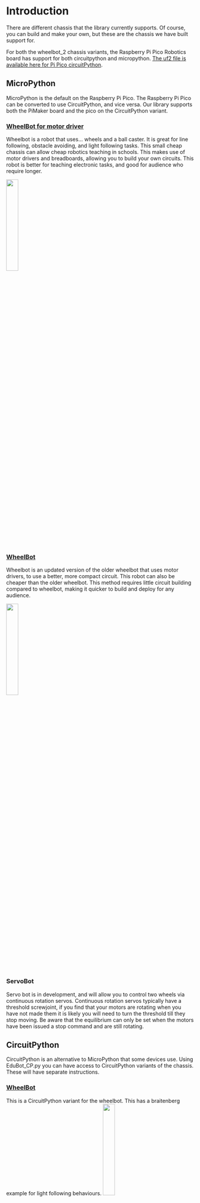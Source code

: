 # Introduction

There are different chassis that the library currently supports. Of course, you can build and make your own, but these are the chassis we have built support for.

For both the wheelbot_2 chassis variants, the Raspberry Pi Pico Robotics board has support for both circuitpython and micropython. [The uf2 file is available here for Pi Pico circuitPython](https://raw.githubusercontent.com/shepai/OpenEduBot/main/Assets/adafruit-circuitpython-cytron_maker_pi_rp2040-en_GB-7.3.2.uf2).

## MicroPython
MicroPython is the default on the Raspberry Pi Pico. The Raspberry Pi Pico can be converted to use CircuitPython, and vice versa. Our library supports both the PiMaker board and the pico on the CircuitPython variant.

### [WheelBot for motor driver](https://github.com/shepai/OpenEduBot/tree/main/Instructions%20and%20code/WheelBot_Old)
Wheelbot is a robot that uses... wheels and a ball caster. It is  great for line following, obstacle avoiding, and light following tasks. This small cheap chassis can allow cheap robotics teaching in schools. This makes use of motor drivers and breadboards, allowing you to build your own circuits. This robot is better for teaching electronic tasks, and good for audience who require longer.

<img src="https://raw.githubusercontent.com/shepai/OpenEduBot/main/Assets/wheelBot.jpg" width="25%" >

### [WheelBot](https://github.com/shepai/OpenEduBot/tree/main/Instructions%20and%20code/WheelBot)
Wheelbot is an updated version of the older wheelbot that uses motor drivers, to use a better, more compact circuit. This robot can also be cheaper than the older wheelbot. This method requires little circuit building compared to wheelbot, making it quicker to build and deploy for any audience.

<img src="https://raw.githubusercontent.com/shepai/OpenEduBot/main/Assets/291091183_407439234666715_8003499927750599944_n.jpg" width="25%" >

### ServoBot
Servo bot is in development, and will allow you to control two wheels via continuous rotation servos. Continuous rotation servos typically have a threshold screwjoint, if you find that your motors are rotating when you have not made them it is likely you will need to turn the threshold till they stop moving. Be aware that the equilibrium can only be set when the motors have been issued a stop command and are still rotating.


## CircuitPython

CircuitPython is an alternative to MicroPython that some devices use. Using EduBot_CP.py you can have access to CircuitPython variants of the chassis. These will have separate instructions.

### [WheelBot](https://github.com/shepai/OpenEduBot/tree/main/Instructions%20and%20code/CircuitPython%20WheelBot)
This is a CircuitPython variant for the wheelbot. This has a braitenberg example for light following behaviours.
<img src="https://raw.githubusercontent.com/shepai/OpenEduBot/main/Assets/Robot.jpeg" width="25%" >

This is called in within the same way as the wheelbot_2, and you can also use this same tutorial on the micropython Pico variant. Make sure you install the uf2 file onto the Pico so that it is ready for circtuPython. The only difference is you will need to tell the object what the board type is:

```
from EduBot_CP import wheelBot_2

bot = wheelBot_2(board_type="pico")
```

## Controlling sensors
The different example codes come with their own sensor control. This section explains how you can use different sensors an interface with them.

### Photoresistor light sensors
The Photoresistor light sensor typically has 3 or 4 pins. The 3 pin variant is designed for digital reading. This will mean that the light detects on or off based on the light level crossing a threshold. The light threshold activation can be determined by rotating the screw in the blue box. With the 4 pin variant you have the choice between digital and analogue. Analogue is better at reading the intensity of light on a scale. This is ideal for light following robots.

<img src="https://raw.githubusercontent.com/shepai/OpenEduBot/main/Assets/sensor.jpg" width="20%" >

Within MicroPython we can call pins in using the machine library. We can then set a pin number using one of the GP#. Here we have pin 27 set to digital read and pin 26 set to analogue.

```
from machine import Pin,ADC

digital_pin=Pin(27,Pin.IN)
analog_pin=ADC(26)

print(digital_pin.value())
print(analog_pin.read_u16())
```

The above code will execute and print a digital reading of 1 or 0, depending on whether the sensor threshold is met. It will then output an analogue reading from the sensor connected to 26. This can be a very large and noisy value. You may want to see what the maximum and minimum values it can reach and divide down to a percentage scale of what it was. This is especially good when you are controlling motor speeds based off of light intensity.

Within CircuitPython the digital and analogue pins are separate libraries. We also must import board in order to get easy access to each pin. The following codes both use the same pins as the micropython code above.

```
import board
from analogio import AnalogIn

s1 = AnalogIn(board.GP26)

def get_voltage(pin):
    return (pin.value * 3.3)

print(get_intensity(s1))
```

For digital reading we use the digital library.

```
import board
from digitalio import DigitalInOut, Direction, Pull

s2 = DigitalInOut(board.GP27)
s2.direction = Direction.INPUT

print(s2.value)

```
